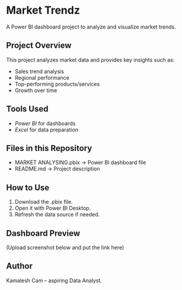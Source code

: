 # Market Trendz

A Power BI dashboard project to analyze and visualize market trends.

## Project Overview
This project analyzes market data and provides key insights such as:
- Sales trend analysis
- Regional performance
- Top-performing products/services
- Growth over time

## Tools Used
- *Power BI* for dashboards
- *Excel* for data preparation

## Files in this Repository
- MARKET ANALYSING.pbix → Power BI dashboard file
- README.md → Project description

## How to Use
1. Download the .pbix file.
2. Open it with Power BI Desktop.
3. Refresh the data source if needed.

## Dashboard Preview
(Upload screenshot below and put the link here)

## Author
Kamalesh Cam – aspiring Data Analyst.

